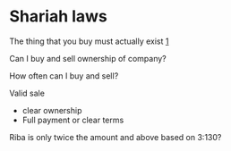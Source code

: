 # Shariah laws

The thing that you buy must actually exist [1]

Can I buy and sell ownership of company?

How often can I buy and sell?

Valid sale
* clear ownership
* Full payment or clear terms

Riba is only twice the amount and above based on 3:130?


[1]: something

